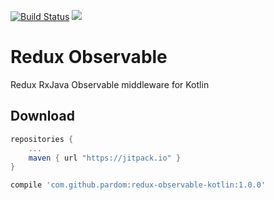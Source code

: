 [![Build Status](https://travis-ci.org/pardom/redux-observable-kotlin.svg?branch=master)](https://travis-ci.org/pardom/redux-observable-kotlin)
[![](https://jitpack.io/v/pardom/redux-observable-kotlin.svg)](https://jitpack.io/#pardom/redux-observable-kotlin)

# Redux Observable

Redux RxJava Observable middleware for Kotlin

Download
--------

```groovy
repositories {
	...
	maven { url "https://jitpack.io" }
}
```

```groovy
compile 'com.github.pardom:redux-observable-kotlin:1.0.0'
```

